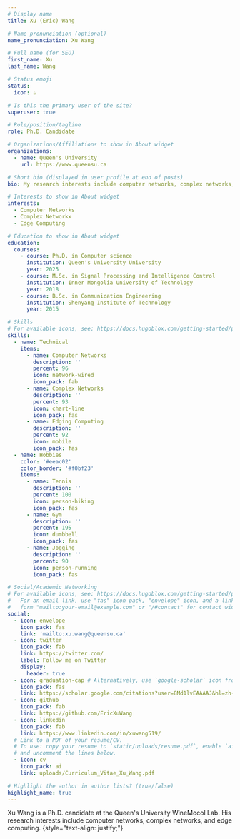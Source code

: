 ```yaml
---
# Display name
title: Xu (Eric) Wang

# Name pronunciation (optional)
name_pronunciation: Xu Wang

# Full name (for SEO)
first_name: Xu
last_name: Wang

# Status emoji
status:
  icon: ☕️

# Is this the primary user of the site?
superuser: true

# Role/position/tagline
role: Ph.D. Candidate

# Organizations/Affiliations to show in About widget
organizations:
  - name: Queen's University
    url: https://www.queensu.ca

# Short bio (displayed in user profile at end of posts)
bio: My research interests include computer networks, complex networks, and edge computing.

# Interests to show in About widget
interests:
  - Computer Networks
  - Complex Networkx
  - Edge Computing

# Education to show in About widget
education:
  courses:
    - course: Ph.D. in Computer science
      institution: Queen's University University
      year: 2025
    - course: M.Sc. in Signal Processing and Intelligence Control 
      institution: Inner Mongolia University of Technology
      year: 2018
    - course: B.Sc. in Communication Engineering 
      institution: Shenyang Institute of Technology
      year: 2015

# Skills
# For available icons, see: https://docs.hugoblox.com/getting-started/page-builder/#icons
skills:
  - name: Technical
    items:
      - name: Computer Networks
        description: ''
        percent: 96
        icon: network-wired
        icon_pack: fab
      - name: Complex Networks
        description: ''
        percent: 93
        icon: chart-line
        icon_pack: fas
      - name: Edging Computing
        description: ''
        percent: 92
        icon: mobile
        icon_pack: fas
  - name: Hobbies
    color: '#eeac02'
    color_border: '#f0bf23'
    items:
      - name: Tennis
        description: ''
        percent: 100
        icon: person-hiking
        icon_pack: fas
      - name: Gym
        description: ''
        percent: 195
        icon: dumbbell
        icon_pack: fas
      - name: Jogging
        description: ''
        percent: 90
        icon: person-running
        icon_pack: fas

# Social/Academic Networking
# For available icons, see: https://docs.hugoblox.com/getting-started/page-builder/#icons
#   For an email link, use "fas" icon pack, "envelope" icon, and a link in the
#   form "mailto:your-email@example.com" or "/#contact" for contact widget.
social:
  - icon: envelope
    icon_pack: fas
    link: 'mailto:xu.wang@queensu.ca'
  - icon: twitter
    icon_pack: fab
    link: https://twitter.com/
    label: Follow me on Twitter
    display:
      header: true
  - icon: graduation-cap # Alternatively, use `google-scholar` icon from `ai` icon pack
    icon_pack: fas
    link: https://scholar.google.com/citations?user=8Md1lvEAAAAJ&hl=zh-CN
  - icon: github
    icon_pack: fab
    link: https://github.com/EricXuWang
  - icon: linkedin
    icon_pack: fab
    link: https://www.linkedin.com/in/xuwang519/
  # Link to a PDF of your resume/CV.
  # To use: copy your resume to `static/uploads/resume.pdf`, enable `ai` icons in `params.yaml`,
  # and uncomment the lines below.
  - icon: cv
    icon_pack: ai
    link: uploads/Curriculum_Vitae_Xu_Wang.pdf

# Highlight the author in author lists? (true/false)
highlight_name: true
---
```


Xu Wang is a Ph.D. candidate at the Queen's University WineMocol Lab. His research interests include computer networks, complex networks, and edge computing.
{style="text-align: justify;"}
